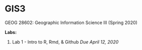 # GIS3
GEOG 28602: Geographic Information Science III (Spring 2020)

**Labs:**
1. Lab 1 - Intro to R, Rmd, & Github *Due April 12, 2020*
